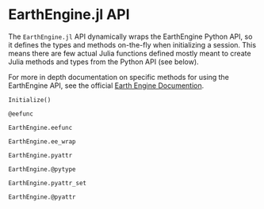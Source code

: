 # EarthEngine.jl API

The `EarthEngine.jl` API dynamically wraps the EarthEngine Python API, so it defines the types and methods on-the-fly when initializing a session. This means there are few actual Julia functions defined mostly meant to create Julia methods and types from the Python API (see below).

For more in depth documentation on specific methods for using the EarthEngine API, see the official [Earth Engine Documention](https://developers.google.com/earth-engine/apidocs).

```@docs
Initialize()
```

```@docs
@eefunc
```

```@docs
EarthEngine.eefunc
```

```@docs
EarthEngine.ee_wrap
```

```@docs
EarthEngine.pyattr
```

```@docs
EarthEngine.@pytype
```

```@docs
EarthEngine.pyattr_set
```

```@docs
EarthEngine.@pyattr
```
